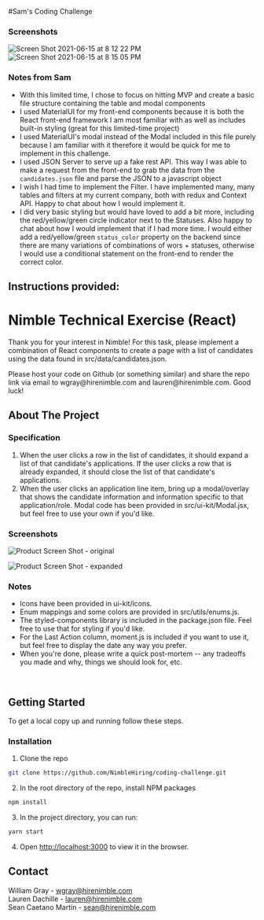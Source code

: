 #Sam's Coding Challenge

### Screenshots

![Screen Shot 2021-06-15 at 8 12 22 PM](https://user-images.githubusercontent.com/42163390/122143731-a7388180-ce17-11eb-90de-bbe9cba406fa.png)
![Screen Shot 2021-06-15 at 8 15 05 PM](https://user-images.githubusercontent.com/42163390/122143735-a9024500-ce17-11eb-94a8-42131d254b9d.png)

### Notes from Sam

- With this limited time, I chose to focus on hitting MVP and create a basic file structure containing the table and modal components
- I used MaterialUI for my front-end components because it is both the React front-end framework I am most familiar with as well as includes built-in styling (great for this limited-time project)
- I used MaterialUI's modal instead of the Modal included in this file purely because I am familiar with it therefore it would be quick for me to implement in this challenge.
- I used JSON Server to serve up a fake rest API. This way I was able to make a request from the front-end to grab the data from the `candidates.json` file and parse the JSON to a javascript object
- I wish I had time to implement the Filter. I have implemented many, many tables and filters at my current company, both with redux and Context API. Happy to chat about how I would implement it.
- I did very basic styling but would have loved to add a bit more, including the red/yellow/green circle indicator next to the Statuses. Also happy to chat about how I would implement that if I had more time. I would either add a red/yellow/green `status_color` property on the backend since there are many variations of combinations of wors + statuses, otherwise I would use a conditional statement on the front-end to render the correct color.




## Instructions provided:





# Nimble Technical Exercise (React)
<p>
  <p>
    Thank you for your interest in Nimble! For this task, please implement a combination of React components to create a page with a list of candidates using the data found in src/data/candidates.json.
  </p>

  <p>
    Please host your code on Github (or something similar) and share the repo link via email to wgray@hirenimble.com and lauren@hirenimble.com. Good luck!
  </p>

<!-- ABOUT THE PROJECT -->
## About The Project

### Specification

1. When the user clicks a row in the list of candidates, it should expand a list of that candidate's applications. If the user clicks a row that is already expanded, it should close the list of that candidate's applications.
2. When the user clicks an application line item, bring up a modal/overlay that shows the candidate information and information specific to that application/role. Modal code has been provided in src/ui-kit/Modal.jsx, but feel free to use your own if you'd like.

### Screenshots

![Product Screen Shot - original][product-screenshot-original]

![Product Screen Shot - expanded][product-screenshot-expanded]

### Notes

- Icons have been provided in ui-kit/icons.
- Enum mappings and some colors are provided in src/utils/enums.js.
- The styled-components library is included in the package.json file. Feel free to use that for styling if you'd like.
- For the Last Action column, moment.js is included if you want to use it, but feel free to display the date any way you prefer.
- When you're done, please write a quick post-mortem -- any tradeoffs you made and why, things we should look for, etc.
<br />


<!-- GETTING STARTED -->
## Getting Started

To get a local copy up and running follow these steps.

### Installation

1. Clone the repo
```sh
git clone https://github.com/NimbleHiring/coding-challenge.git
```
2. In the root directory of the repo, install NPM packages
```sh
npm install
```
3. In the project directory, you can run:
```sh
yarn start
```
4. Open [http://localhost:3000](http://localhost:3000) to view it in the browser.



<!-- CONTACT -->
## Contact

William Gray - wgray@hirenimble.com
<br />
Lauren Dachille - lauren@hirenimble.com
<br />
Sean Caetano Martin - sean@hirenimble.com



<!-- MARKDOWN LINKS & IMAGES -->
[product-screenshot-original]: public/original.png
[product-screenshot-expanded]: public/expanded.png
